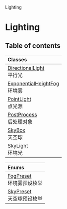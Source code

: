 Lighting

# Lighting <Badge type="tip" text="Groups" /> <Score text="Lighting" />

## Table of contents
| Classes |
| :-----|
| [DirectionalLight](../classes/Gameplay.DirectionalLight.md) <br> 平行光 |
| [ExponentialHeightFog](../classes/Gameplay.ExponentialHeightFog.md) <br> 环境雾 |
| [PointLight](../classes/Gameplay.PointLight.md) <br> 点光源 |
| [PostProcess](../classes/Gameplay.PostProcess.md) <br> 后处理对象 |
| [SkyBox](../classes/Gameplay.SkyBox.md) <br> 天空球 |
| [SkyLight](../classes/Gameplay.SkyLight.md) <br> 环境光 |


| Enums |
| :-----|
| [FogPreset](../enums/Gameplay.FogPreset.md) <br> 环境雾预设枚举 |
| [SkyPreset](../enums/Gameplay.SkyPreset.md) <br> 天空球预设枚举 |

